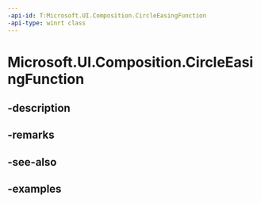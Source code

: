 ```yaml
---
-api-id: T:Microsoft.UI.Composition.CircleEasingFunction
-api-type: winrt class
---
```


# Microsoft.UI.Composition.CircleEasingFunction

<!--
public sealed class CircleEasingFunction : Microsoft.UI.Composition.CompositionEasingFunction
-->


## -description

## -remarks

## -see-also

## -examples


